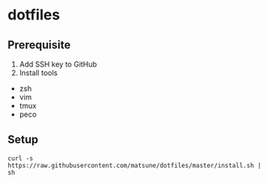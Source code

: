 # dotfiles
## Prerequisite
1. Add SSH key to GitHub
2. Install tools
- zsh
- vim
- tmux
- peco

## Setup
```shell
curl -s https://raw.githubusercontent.com/matsune/dotfiles/master/install.sh | sh
```
